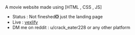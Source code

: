 A movie website made using [HTML , CSS , JS]
- Status : Not fineshed❎ just the landing page
- Live : [vexlify](https://vexlify.netlify.app/)
- DM me on reddit : u/crack_eater228 or any other platform
